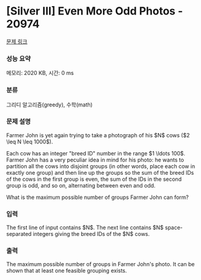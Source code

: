 # [Silver III] Even More Odd Photos - 20974 

[문제 링크](https://www.acmicpc.net/problem/20974) 

### 성능 요약

메모리: 2020 KB, 시간: 0 ms

### 분류

그리디 알고리즘(greedy), 수학(math)

### 문제 설명

<p>Farmer John is yet again trying to take a photograph of his $N$ cows ($2 \leq N \leq 1000$).</p>

<p>Each cow has an integer "breed ID" number in the range $1 \ldots 100$. Farmer John has a very peculiar idea in mind for his photo: he wants to partition all the cows into disjoint groups (in other words, place each cow in exactly one group) and then line up the groups so the sum of the breed IDs of the cows in the first group is even, the sum of the IDs in the second group is odd, and so on, alternating between even and odd.</p>

<p>What is the maximum possible number of groups Farmer John can form?</p>

### 입력 

 <p>The first line of input contains $N$. The next line contains $N$ space-separated integers giving the breed IDs of the $N$ cows.</p>

### 출력 

 <p>The maximum possible number of groups in Farmer John's photo. It can be shown that at least one feasible grouping exists.</p>

